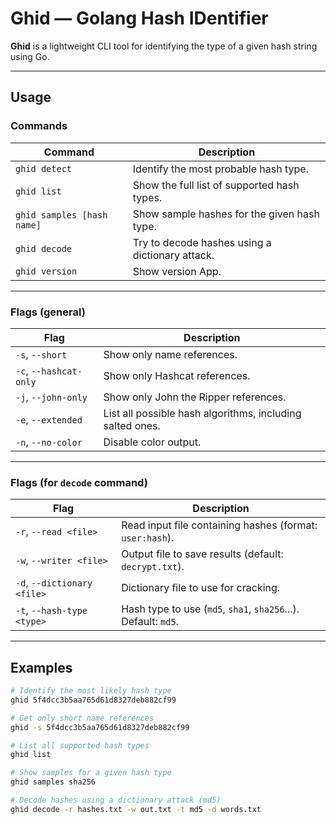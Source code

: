 # Ghid — Golang Hash IDentifier

**Ghid** is a lightweight CLI tool for identifying the type of a given hash string using Go.

---

## Usage

###  Commands

| Command | Description |
|--------|-------------|
| `ghid detect` | Identify the most probable hash type. |
| `ghid list` | Show the full list of supported hash types. |
| `ghid samples [hash name]` | Show sample hashes for the given hash type. |
| `ghid decode` | Try to decode hashes using a dictionary attack. |
| `ghid version` | Show version App. |


---

###  Flags (general)

| Flag | Description |
|------|-------------|
| `-s`, `--short` | Show only name references. |
| `-c`, `--hashcat-only` | Show only Hashcat references. |
| `-j`, `--john-only` | Show only John the Ripper references. |
| `-e`, `--extended` | List all possible hash algorithms, including salted ones. |
| `-n`, `--no-color` | Disable color output. |

---

###  Flags (for `decode` command)

| Flag | Description |
|------|-------------|
| `-r`, `--read <file>` | Read input file containing hashes (format: `user:hash`). |
| `-w`, `--writer <file>` | Output file to save results (default: `decrypt.txt`). |
| `-d`, `--dictionary <file>` | Dictionary file to use for cracking. |
| `-t`, `--hash-type <type>` | Hash type to use (`md5`, `sha1`, `sha256`...). Default: `md5`. |

---

## Examples

```bash
# Identify the most likely hash type
ghid 5f4dcc3b5aa765d61d8327deb882cf99

# Get only short name references
ghid -s 5f4dcc3b5aa765d61d8327deb882cf99

# List all supported hash types
ghid list

# Show samples for a given hash type
ghid samples sha256

# Decode hashes using a dictionary attack (md5)
ghid decode -r hashes.txt -w out.txt -t md5 -d words.txt
